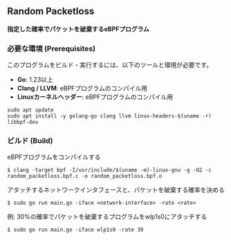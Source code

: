 ## Random Packetloss

**指定した確率でパケットを破棄するeBPFプログラム**

### 必要な環境 (Prerequisites)

このプログラムをビルド・実行するには、以下のツールと環境が必要です。

*   **Go**: 1.23以上
*   **Clang / LLVM**: eBPFプログラムのコンパイル用
*   **Linuxカーネルヘッダー**: eBPFプログラムのコンパイル用

```shell
sudo apt update
sudo apt install -y golang-go clang llvm linux-headers-$(uname -r) libbpf-dev
```

### ビルド (Build)

eBPFプログラムをコンパイルする

```shell
$ clang -target bpf -I/usr/include/$(uname -m)-linux-gnu -g -O2 -c random_packetloss.bpf.c -o random_packetloss.bpf.o
```

アタッチするネットワークインタフェースと、パケットを破棄する確率を決める
```shell
$ sudo go run main.go -iface <network-interface> -rate <rate>
```

例: 30%の確率でパケットを破棄するプログラムをwlp1s0にアタッチする
```shell
$ sudo go run main.go -iface wlp1s0 -rate 30
```